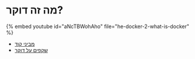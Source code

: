 # מה זה דוקר?


{% embed youtube id="aNcTBWohAho" file="he-docker-2-what-is-docker" %}

* [מביני קוד](https://code-maven.com/)
* [שקפים על דוקר](https://code-maven.com/slides/docker)
